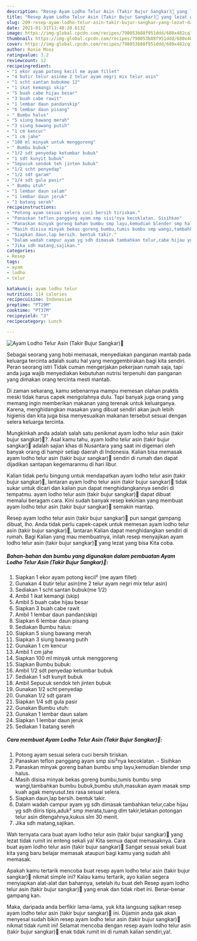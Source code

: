 ```yaml
---
description: "Resep Ayam Lodho Telur Asin (Takir Bujur Sangkar)🍗 yang lezat dan Mudah Dibuat"
title: "Resep Ayam Lodho Telur Asin (Takir Bujur Sangkar)🍗 yang lezat dan Mudah Dibuat"
slug: 209-resep-ayam-lodho-telur-asin-takir-bujur-sangkar-yang-lezat-dan-mudah-dibuat
date: 2021-01-31T11:48:28.613Z
image: https://img-global.cpcdn.com/recipes/798053b88f951ddd/680x482cq70/ayam-lodho-telur-asin-takir-bujur-sangkar🍗-foto-resep-utama.jpg
thumbnail: https://img-global.cpcdn.com/recipes/798053b88f951ddd/680x482cq70/ayam-lodho-telur-asin-takir-bujur-sangkar🍗-foto-resep-utama.jpg
cover: https://img-global.cpcdn.com/recipes/798053b88f951ddd/680x482cq70/ayam-lodho-telur-asin-takir-bujur-sangkar🍗-foto-resep-utama.jpg
author: Roxie Moss
ratingvalue: 3.2
reviewcount: 12
recipeingredient:
- "1 ekor ayam potong kecil me ayam fillet"
- "4 butir telur asinme 2 telur ayam negri mix telur asin"
- "1 scht santan bubukme 12"
- "1 ikat kemangi skip"
- "5 buah cabe hijau besar"
- "3 buah cabe rawit"
- "1 lembar daun pandanskip"
- "6 lembar daun pisang"
- " Bumbu halus"
- "5 siung bawang merah"
- "3 siung bawang putih"
- "1 cm kencur"
- "1 cm jahe"
- "100 ml minyak untuk menggoreng"
- " Bumbu bubuk"
- "1/2 sdt penyedap ketumbar bubuk"
- "1 sdt kunyit bubuk"
- "Sepucuk sendok teh jinten bubuk"
- "1/2 scht penyedap"
- "1/2 sdt garam"
- "1/4 sdt gula pasir"
- " Bumbu utuh"
- "1 lembar daun salam"
- "1 lembar daun jeruk"
- "1 batang sereh"
recipeinstructions:
- "Potong ayam sesuai selera cuci bersih tiriskan."
- "Panaskan teflon panggang ayam smp sisi²nya kecoklatan. Sisihkan"
- "Panaskan minyak goreng bahan bumbu smp layu,kemudian blender smp halus."
- "Masih disisa minyak bekas goreng bumbu,tumis bumbu smp wangi,tambahkan bumbu bubuk,bumbu utuh,masukan ayam masak smp kuah agak menyusut.tes rasa sesuai selera."
- "Siapkan daun,lap bersih. bentuk takir."
- "Dalam wadah campur ayam yg sdh dimasak tambahkan telur,cabe hijau yg sdh diiris tipis,aduk² smp merata,tuang dlm takir,letakan potongan telur asin ditengahnya,kukus slm 30 menit."
- "Jika sdh matang,sajikan."
categories:
- Resep
tags:
- ayam
- lodho
- telur

katakunci: ayam lodho telur 
nutrition: 114 calories
recipecuisine: Indonesian
preptime: "PT29M"
cooktime: "PT37M"
recipeyield: "3"
recipecategory: Lunch

---
```



![Ayam Lodho Telur Asin (Takir Bujur Sangkar)🍗](https://img-global.cpcdn.com/recipes/798053b88f951ddd/680x482cq70/ayam-lodho-telur-asin-takir-bujur-sangkar🍗-foto-resep-utama.jpg)

Sebagai seorang yang hobi memasak, menyediakan panganan mantab pada keluarga tercinta adalah suatu hal yang menggembirakan bagi kita sendiri. Peran seorang istri Tidak cuman mengerjakan pekerjaan rumah saja, tapi anda juga wajib menyediakan kebutuhan nutrisi terpenuhi dan panganan yang dimakan orang tercinta mesti mantab.

Di zaman  sekarang, kamu sebenarnya mampu memesan olahan praktis meski tidak harus capek mengolahnya dulu. Tapi banyak juga orang yang memang ingin memberikan makanan yang terenak untuk keluarganya. Karena, menghidangkan masakan yang dibuat sendiri akan jauh lebih higienis dan kita juga bisa menyesuaikan makanan tersebut sesuai dengan selera keluarga tercinta. 



Mungkinkah anda adalah salah satu penikmat ayam lodho telur asin (takir bujur sangkar)🍗?. Asal kamu tahu, ayam lodho telur asin (takir bujur sangkar)🍗 adalah sajian khas di Nusantara yang saat ini digemari oleh banyak orang di hampir setiap daerah di Indonesia. Kalian bisa memasak ayam lodho telur asin (takir bujur sangkar)🍗 sendiri di rumah dan dapat dijadikan santapan kegemaranmu di hari libur.

Kalian tidak perlu bingung untuk mendapatkan ayam lodho telur asin (takir bujur sangkar)🍗, lantaran ayam lodho telur asin (takir bujur sangkar)🍗 tidak sukar untuk dicari dan kalian pun dapat menghidangkannya sendiri di tempatmu. ayam lodho telur asin (takir bujur sangkar)🍗 dapat dibuat memalui beragam cara. Kini sudah banyak resep kekinian yang membuat ayam lodho telur asin (takir bujur sangkar)🍗 semakin mantap.

Resep ayam lodho telur asin (takir bujur sangkar)🍗 pun sangat gampang dibuat, lho. Anda tidak perlu capek-capek untuk memesan ayam lodho telur asin (takir bujur sangkar)🍗, lantaran Kalian dapat menghidangkan sendiri di rumah. Bagi Kalian yang mau membuatnya, inilah resep menyajikan ayam lodho telur asin (takir bujur sangkar)🍗 yang lezat yang bisa Kita coba.

<!--inarticleads1-->

##### Bahan-bahan dan bumbu yang digunakan dalam pembuatan Ayam Lodho Telur Asin (Takir Bujur Sangkar)🍗:

1. Siapkan 1 ekor ayam potong kecil² (me ayam fillet)
1. Gunakan 4 butir telur asin(me 2 telur ayam negri mix telur asin)
1. Sediakan 1 scht santan bubuk(me 1/2)
1. Ambil 1 ikat kemangi (skip)
1. Ambil 5 buah cabe hijau besar
1. Siapkan 3 buah cabe rawit
1. Ambil 1 lembar daun pandan(skip)
1. Siapkan 6 lembar daun pisang
1. Sediakan  Bumbu halus:
1. Siapkan 5 siung bawang merah
1. Siapkan 3 siung bawang putih
1. Gunakan 1 cm kencur
1. Ambil 1 cm jahe
1. Siapkan 100 ml minyak untuk menggoreng
1. Siapkan  Bumbu bubuk:
1. Ambil 1/2 sdt penyedap ketumbar bubuk
1. Sediakan 1 sdt kunyit bubuk
1. Ambil Sepucuk sendok teh jinten bubuk
1. Gunakan 1/2 scht penyedap
1. Gunakan 1/2 sdt garam
1. Siapkan 1/4 sdt gula pasir
1. Gunakan  Bumbu utuh:
1. Gunakan 1 lembar daun salam
1. Siapkan 1 lembar daun jeruk
1. Sediakan 1 batang sereh




<!--inarticleads2-->

##### Cara membuat Ayam Lodho Telur Asin (Takir Bujur Sangkar)🍗:

1. Potong ayam sesuai selera cuci bersih tiriskan.
1. Panaskan teflon panggang ayam smp sisi²nya kecoklatan. - Sisihkan
1. Panaskan minyak goreng bahan bumbu smp layu,kemudian blender smp halus.
1. Masih disisa minyak bekas goreng bumbu,tumis bumbu smp wangi,tambahkan bumbu bubuk,bumbu utuh,masukan ayam masak smp kuah agak menyusut.tes rasa sesuai selera.
1. Siapkan daun,lap bersih. bentuk takir.
1. Dalam wadah campur ayam yg sdh dimasak tambahkan telur,cabe hijau yg sdh diiris tipis,aduk² smp merata,tuang dlm takir,letakan potongan telur asin ditengahnya,kukus slm 30 menit.
1. Jika sdh matang,sajikan.




Wah ternyata cara buat ayam lodho telur asin (takir bujur sangkar)🍗 yang lezat tidak rumit ini enteng sekali ya! Kita semua dapat memasaknya. Cara buat ayam lodho telur asin (takir bujur sangkar)🍗 Sangat sesuai sekali buat kita yang baru belajar memasak ataupun bagi kamu yang sudah ahli memasak.

Apakah kamu tertarik mencoba buat resep ayam lodho telur asin (takir bujur sangkar)🍗 nikmat simple ini? Kalau kamu tertarik, ayo kalian segera menyiapkan alat-alat dan bahannya, setelah itu buat deh Resep ayam lodho telur asin (takir bujur sangkar)🍗 yang enak dan tidak ribet ini. Benar-benar gampang kan. 

Maka, daripada anda berfikir lama-lama, yuk kita langsung sajikan resep ayam lodho telur asin (takir bujur sangkar)🍗 ini. Dijamin anda gak akan menyesal sudah bikin resep ayam lodho telur asin (takir bujur sangkar)🍗 nikmat tidak rumit ini! Selamat mencoba dengan resep ayam lodho telur asin (takir bujur sangkar)🍗 enak tidak rumit ini di rumah kalian sendiri,ya!.


